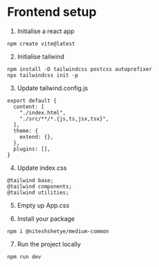 # Frontend setup

1. Initialise a react app

```
npm create vite@latest
```

2. Initialise tailwind

```
npm install -D tailwindcss postcss autoprefixer
npx tailwindcss init -p
```

3. Update tailwind.config.js

```
export default {
  content: [
    "./index.html",
    "./src/**/*.{js,ts,jsx,tsx}",
  ],
  theme: {
    extend: {},
  },
  plugins: [],
}
```

4. Update index.css

```
@tailwind base;
@tailwind components;
@tailwind utilities;
```

5. Empty up App.css

6. Install your package

```
npm i @niteshshetye/medium-common
```

7. Run the project locally

```
npm run dev
```
